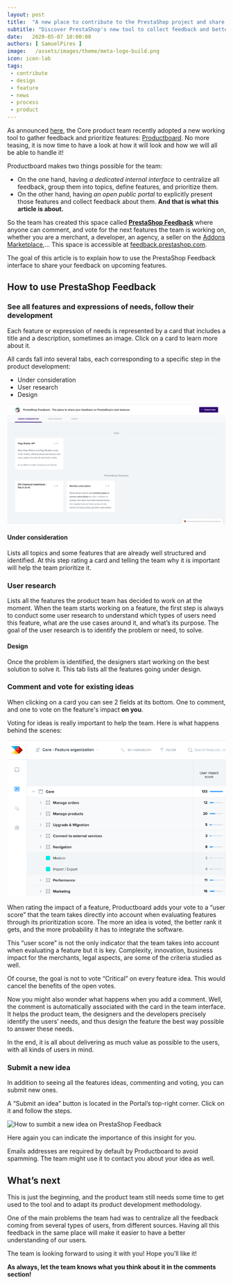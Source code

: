 ```yaml
---
layout: post
title:  "A new place to contribute to the PrestaShop project and share your feedback on the next features"
subtitle: "Discover PrestaShop's new tool to collect feedback and better prioritize what to build next!"
date:   2020-05-07 10:00:00
authors: [ SamuelPires ]
image:   /assets/images/theme/meta-logo-build.png
icon: icon-lab
tags:
 - contribute
 - design
 - feature
 - news
 - process
 - product
---
```


As announced [here](https://build.prestashop.com/news/product-features-methodology-at-prestashop), the Core product team recently adopted a new working tool to gather feedback and prioritize features: [Productboard](https://www.productboard.com). No more teasing, it is now time to have a look at how it will look and how we will all be able to handle it!

Productboard makes two things possible for the team:

- On the one hand, having _a dedicated internal interface_ to centralize all feedback, group them into topics, define features, and prioritize them.
- On the other hand, having _an open public portal_ to explicitly present those features and collect feedback about them. **And that is what this article is about.**

So the team has created this space called [**PrestaShop Feedback**](https://feedback.prestashop.com) where anyone can comment, and vote for the next features the team is working on, whether you are a merchant, a developer, an agency, a seller on the [Addons Marketplace](http://addons.prestashop.com/),...
This space is accessible at [feedback.prestashop.com](https://feedback.prestashop.com).

The goal of this article is to explain how to use the PrestaShop Feedback interface to share your feedback on upcoming features.


## How to use PrestaShop Feedback

### See all features and expressions of needs, follow their development

Each feature or expression of needs is represented by a card that includes a title and a description, sometimes an image.
Click on a card to learn more about it.

All cards fall into several tabs, each corresponding to a specific step in the product development:
- Under consideration
- User research
- Design

![PrestaShop Feedback home](/assets/images/2020/05/productboard-home.png)

#### Under consideration
Lists all topics and some features that are already well structured and identified. At this step rating a card and telling the team why it is important will help the team prioritize it.

### User research
Lists all the features the product team has decided to work on at the moment. When the team starts working on a feature, the first step is always to conduct some user research to understand which types of users need this feature, what are the use cases around it, and what’s its purpose.
The goal of the user research is to identify the problem or need, to solve.

#### Design
Once the problem is identified, the designers start working on the best solution to solve it.
This tab lists all the features going under design.


### Comment and vote for existing ideas
When clicking on a card you can see 2 fields at its bottom. One to comment, and one to vote on the feature's impact **on you**.

Voting for ideas is really important to help the team.
Here is what happens behind the scenes:

![PrestaShop Productboard user score](/assets/images/2020/05/productboard-user-score.png)

When rating the impact of a feature, Productboard adds your vote to a “user score” that the team takes directly into account when evaluating features through its prioritization score.
The more an idea is voted, the better rank it gets, and the more probability it has to integrate the software.

This “user score” is not the only indicator that the team takes into account when evaluating a feature but it is key. Complexity, innovation, business impact for the merchants, legal aspects, are some of the criteria studied as well.

<div class="alert alert-note" role="alert">
Of course, the goal is not to vote “Critical” on every feature idea. This would cancel the benefits of the open votes.</div>

Now you might also wonder what happens when you add a comment.
Well, the comment is automatically associated with the card in the team interface.
It helps the product team, the designers and the developers precisely identify the users’ needs, and thus design the feature the best way possible to answer these needs.

In the end, it is all about delivering as much value as possible to the users, with all kinds of users in mind.

### Submit a new idea
In addition to seeing all the features ideas, commenting and voting, you can submit new ones.

A “Submit an idea” button is located in the Portal’s top-right corner. Click on it and follow the steps.

![How to sumbit a new idea on PrestaShop Feedback](/assets/images/2020/05/productboard-new-idea.gif)

Here again you can indicate the importance of this insight for you.

Emails addresses are required by default by Productboard to avoid spamming.
The team might use it to contact you about your idea as well.


## What’s next
This is just the beginning, and the product team still needs some time to get used to the tool and to adapt its product development methodology.

One of the main problems the team had was to centralize all the feedback coming from several types of users, from different sources.
Having all this feedback in the same place will make it easier to have a better understanding of our users.

The team is looking forward to using it with you! Hope you’ll like it!


**As always, let the team knows what you think about it in the comments section!**
